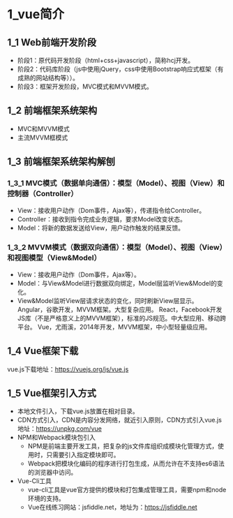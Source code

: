 # 1_vue简介
##  1_1 Web前端开发阶段
- 阶段1：原代码开发阶段（html+css+javascript），简称hcj开发。
- 阶段2：代码库阶段（js中使用jQuery，css中使用Bootstrap响应式框架（有成熟的网站结构等））。
- 阶段3：框架开发阶段，MVC模式和MVVM模式。
## 1_2 前端框架系统架构
- MVC和MVVM模式
- 主流MVVM框模式
## 1_3 前端框架系统架构解刨
### 1_3_1 MVC模式（数据单向通信）：模型（Model）、视图（View）和控制器（Controller）
- View：接收用户动作（Dom事件，Ajax等），传递指令给Controller。
- Controller：接收到指令完成业务逻辑，要求Model改变状态。
- Model：将新的数据发送给View，用户动作触发的结果反馈。
### 1_3_2 MVVM模式（数据双向通信）：模型（Model）、视图（View）和视图模型（View&Model）
- View：接收用户动作（Dom事件，Ajax等）。
- Model：与View&Model进行数据双向绑定，Model层监听View&Model的变化。
- View&Model监听View层请求状态的变化，同时刷新View层显示。
Angular，谷歌开发，MVVM框架。大型复杂应用。
React，Facebook开发JS库（不是严格意义上的MVVM框架），标准的JS规范。中大型应用、移动跨平台。
Vue，尤雨溪，2014年开发，MVVM框架，中小型轻量级应用。
##  1_4 Vue框架下载
vue.js下载地址：https://vuejs.org/js/vue.js
## 1_5 Vue框架引入方式
- 本地文件引入，下载vue.js放置在相对目录。
- CDN方式引入，CDN是内容分发网络，就近引入原则，CDN方式引入vue.js地址：https://unpkg.com/vue
- NPM和Webpack模块包引入
	- NPM是前端主要开发工具，把复杂的js文件库组织成模块化管理方式，使用时，只需要引入指定模块即可。
	- Webpack把模块化编码的程序进行打包生成，从而允许在不支持es6语法的浏览器中访问。
- Vue-Cli工具
	- vue-cli工具是vue官方提供的模块和打包集成管理工具，需要npm和node环境的支持。
	- Vue在线练习网站：jsfiddle.net，地址为：https://jsfiddle.net
